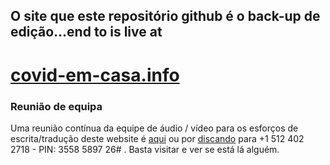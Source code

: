 ## O site que este repositório github é o back-up de edição...end to is live at

# [covid-em-casa.info](https://www.covid-em-casa.info)


### Reunião de equipa

Uma reunião contínua da equipe de áudio / vídeo para os esforços de escrita/tradução deste website é [aqui](https://meet.jit.si/OngoingTeamMeetingForCovidAtHome) ou por [discando](+15124022718) para +1 512 402 2718 - PIN: 3558 5897 26# . Basta visitar e ver se está lá alguém.
